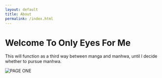 ```yaml
---
layout: default
title: About
permalink: /index.html
---
```

# Welcome To Only Eyes For Me

This will function as a third way between manga and manhwa, until I decide whether to pursue manhwa.

![PAGE ONE](https://lwflouisa.github.io/OnlyEyesForMe/pages/001.png)

